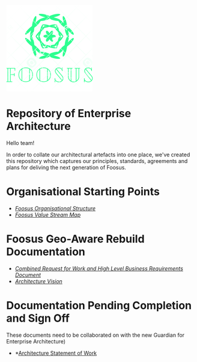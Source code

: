![Foosus Logo](./images/foosus.png)
# Repository of Enterprise Architecture

Hello team!

In order to collate our architectural artefacts into one place, we've created this repository which captures our principles, standards, agreements and plans for deliving the next generation of Foosus.

# Organisational Starting Points

* *[Foosus Organisational Structure](./artefacts/organisation)*
* *[Foosus Value Stream Map](./artefacts/organisation/value-stream-map)*

# Foosus Geo-Aware Rebuild Documentation
* *[Combined Request for Work and High Level Business Requirements Document](artefacts/architecture/request-for-architectural-work)*
* *[Architecture Vision](./artefacts/architecture/vision/)*


# Documentation Pending Completion and Sign Off
These documents need to be collaborated on with the new Guardian for Enterprise Architecture)
* *[Architecture Statement of Work](./artefacts/architecture/statement-of-work)
